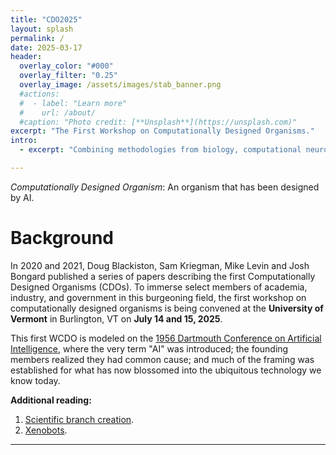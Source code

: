 ```yaml
---
title: "CDO2025"
layout: splash
permalink: /
date: 2025-03-17
header:
  overlay_color: "#000"
  overlay_filter: "0.25"
  overlay_image: /assets/images/stab_banner.png
  #actions:
  #  - label: "Learn more"
  #    url: /about/
  #caption: "Photo credit: [**Unsplash**](https://unsplash.com)"
excerpt: "The First Workshop on Computationally Designed Organisms."
intro:
  - excerpt: "Combining methodologies from biology, computational neuroscience, and computer science, xenomics is a methodological toolkit for scientists exploring emergent"

---
```


*Computationally Designed Organism*: An organism that has been designed by AI.

# Background

In 2020 and 2021, Doug Blackiston, Sam Kriegman, Mike Levin and Josh Bongard published a series of papers describing the first Computationally Designed Organisms (CDOs). To immerse select members of academia, industry, and government in this burgeoning field, the first workshop on computationally designed organisms is being convened at the **University of Vermont** in Burlington, VT on **July 14 and 15, 2025**.

This first WCDO is modeled on the [1956 Dartmouth Conference on Artificial Intelligence](https://home.dartmouth.edu/about/artificial-intelligence-ai-coined-dartmouth), where the very term "AI" was introduced; the founding members realized they had common cause; and much of the framing was established for what has now blossomed into the ubiquitous technology we know today.

**Additional reading:** 

1. [Scientific branch creation](https://www.freaktakes.com/p/a-report-on-scientific-branch-creation).
2. [Xenobots](https://en.wikipedia.org/wiki/Xenobot).

---
